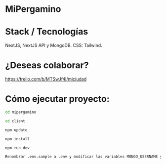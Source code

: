 # MiPergamino

# Stack / Tecnologías

NextJS, NextJS API y MongoDB. CSS: Tailwind.

# ¿Deseas colaborar?

https://trello.com/b/MTSwJf4j/miciudad

# Cómo ejecutar proyecto:

```sh
cd mipergamino
```

```sh
cd client
```

```sh
npm update
```

```sh
npm install
```

```sh
npm run dev
```

```sh
Renombrar .env.sample a .env y modificar las variables MONGO_USERNAME y MONGO_PASSWORD (pedirmelas).
```
